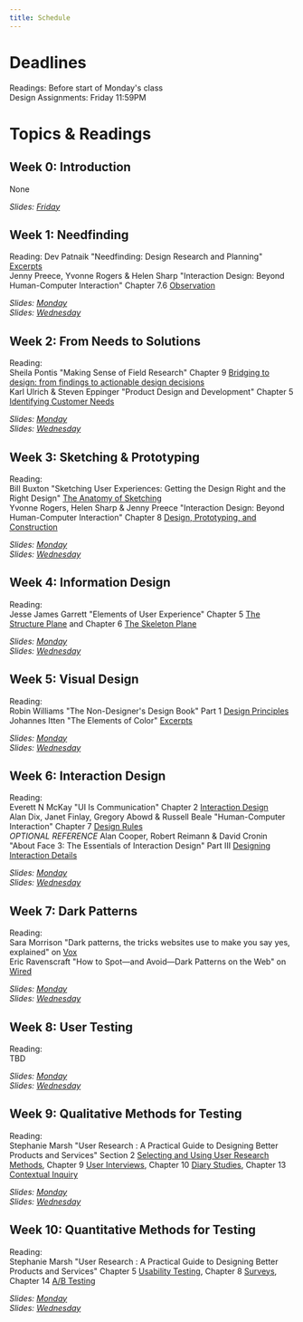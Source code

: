 ```yaml
---
title: Schedule
---
```


# Deadlines

Readings: Before start of Monday's class   
Design Assignments: Friday 11:59PM    

# Topics & Readings

## Week 0: Introduction
None  

_Slides: [Friday](https://drive.google.com/file/d/10qIpuTrm1q5xN9zSg36YIKMkrD2LDIe5/view?usp=sharing)_

## Week 1: Needfinding   
Reading: Dev Patnaik "Needfinding: Design Research and Planning" [Excerpts](https://drive.google.com/file/d/1266xxFwQm195506qiSz9fmVxvs_disGu/view?usp=sharing)    
Jenny Preece, Yvonne Rogers & Helen Sharp "Interaction Design: Beyond Human-Computer Interaction" Chapter 7.6 [Observation](https://drive.google.com/file/d/1Za76spC6gVWE8BsSwwfF95OFZ_eizxjU/view?usp=sharing)

<!-- Dev Patnaik & Robert Becker "Needfinding: The Why and How of Uncovering People’s Needs" from [Design Management Journal](https://ucsdcloud-my.sharepoint.com/:b:/g/personal/kvaccaro_ucsd_edu/EXFj0Nu-FRNLqdvcQt_vdv4BJXxEyUsykhJ0Hy7msLlDGA?e=aG4hvf) -->    

_Slides: [Monday](https://drive.google.com/file/d/1FhCt11QAqMrw7crRlNAWOnQ_l9ne3Hb_/view?usp=drive_link)_   
_Slides: [Wednesday](https://drive.google.com/file/d/1Ddn56f8KuJM4ODHu_lTfBZAp2TAe1Jee/view?usp=drive_link)_   

## Week 2: From Needs to Solutions
Reading:  
Sheila Pontis "Making Sense of Field Research" Chapter 9 [Bridging to design: from findings to actionable design decisions](https://ucsdcloud-my.sharepoint.com/:b:/g/personal/kvaccaro_ucsd_edu/EfpHoSXTXHBJoK3BZBn3CykBocPpr5AWWwFuKP_g6ijp1Q?e=gzPSc1)  
Karl Ulrich & Steven Eppinger "Product Design and Development" Chapter 5 [Identifying Customer Needs](https://ucsdcloud-my.sharepoint.com/:b:/g/personal/kvaccaro_ucsd_edu/EST6CpqPSIpCmMV0dhsJWysBsCYzyvgHuQgjJvncsvbiEA?e=maiw5O)  

_Slides: [Monday](https://drive.google.com/file/d/1WK7jOM88zrft-n30F_WC1vCjNYbc5JlE/view?usp=drive_link)_  
_Slides: [Wednesday](https://drive.google.com/drive/folders/1bJ_Xm4nxDt12eZDTJ2pu-4ljd6YspxvV?usp=drive_link)_  

## Week 3: Sketching & Prototyping
Reading:  
Bill Buxton "Sketching User Experiences: Getting the Design Right and the Right Design" [The Anatomy of Sketching](https://ucsdcloud-my.sharepoint.com/:b:/g/personal/kvaccaro_ucsd_edu/ETY5_S6SvzpCs-A9JkWr-d8B7cuu7-5X0SEpi0Jc3uVPUw)   
Yvonne Rogers, Helen Sharp & Jenny Preece "Interaction Design: Beyond Human-Computer Interaction" Chapter 8 [Design, Prototyping, and Construction](https://ucsdcloud-my.sharepoint.com/:b:/g/personal/kvaccaro_ucsd_edu/EQf5dU72JGpAtyxjjK99_DoBS34iy50WT24x85CSI3xl1Q?e=v0Vqp7)  

_Slides: [Monday](https://drive.google.com/file/d/16bOCVB39WPLgM9Mc-pT9nBlwa6HepqXR/view?usp=drive_link)_  
_Slides: [Wednesday](https://ucsdcloud-my.sharepoint.com/:b:/g/personal/kvaccaro_ucsd_edu/EZksVOnFkI9In24VnyEVyewBdimuxtPjld-DuWBPeGjqwg?e=b1eWCs)_  

## Week 4: Information Design
Reading:  
Jesse James Garrett "Elements of User Experience" Chapter 5 [The Structure Plane](https://ucsdcloud-my.sharepoint.com/:b:/g/personal/kvaccaro_ucsd_edu/ETeWGHesBNBBiFvEwSm686UBYdSOHm5rWdRQkl3l-G5m2g?e=8lh0hm) and Chapter 6 [The Skeleton Plane](https://ucsdcloud-my.sharepoint.com/:b:/g/personal/kvaccaro_ucsd_edu/ETkNteRu11pKosFRCfsS7EMBUa7Zxq0FYO9ewkdqeJ7Zog?e=1CbTMY)  
<!-- Nicole Fenlon & Kate Kiefer Lee "Nicely Said: Writing for the Web with Style and Purpose" Chapter 4 [Writing Basics](https://ucsdcloud-my.sharepoint.com/:b:/g/personal/kvaccaro_ucsd_edu/Ea12OrMuyQFJqSMSEG4wGzIBGBeTLBJCkN9_Hf64kNoIyA?e=md8cKj)  -->


_Slides: [Monday](https://ucsdcloud-my.sharepoint.com/:b:/g/personal/kvaccaro_ucsd_edu/EUPqclMljVBEgUGxmeDMB3ABEboSyn9ZinGYPHapDnKIbA?e=c6pjJq)_  
_Slides: [Wednesday](https://ucsdcloud-my.sharepoint.com/:b:/g/personal/kvaccaro_ucsd_edu/EcYJPEqZVUJKhaXKD8wFrLYB9mxDT95o_e8luy1xtjIAVg?e=8Wyg9Z)_  

## Week 5: Visual Design
Reading:  
Robin Williams "The Non-Designer's Design Book" Part 1 [Design Principles](https://ucsdcloud-my.sharepoint.com/:b:/g/personal/kvaccaro_ucsd_edu/EYIFhLP0iI1JnDmGuaB_rRwBck536WK0nE5b9ME6SybXHA?e=ETHUao)  
Johannes Itten "The Elements of Color" [Excerpts](https://ucsdcloud-my.sharepoint.com/:b:/g/personal/kvaccaro_ucsd_edu/EXCTTxH87_FCuLEoEX0kVewB9p3-qRcobbx-QXldHnTq7w?e=fOrZvB)

_Slides: [Monday](https://ucsdcloud-my.sharepoint.com/:b:/g/personal/kvaccaro_ucsd_edu/EZJO7qVegqJPhkgvO9I46CQBfuwgsACryNcQHjopEoyHzA?e=bdcs7a)_  
_Slides: [Wednesday](https://ucsdcloud-my.sharepoint.com/:b:/g/personal/kvaccaro_ucsd_edu/EX0O9RjhvBBIqHOlm7zu4b0BhLCBL2U-_y8ch5XSB0oyaA?e=15Yuog)_  

## Week 6: Interaction Design
Reading:   
Everett N McKay "UI Is Communication" Chapter 2 [Interaction Design](https://ucsdcloud-my.sharepoint.com/:b:/g/personal/kvaccaro_ucsd_edu/Efgp45WkNKFCnBoQC2PcOPkBClrbxx8bEhwrN-EgeMcD0A?e=lU0iHe)   
Alan Dix, Janet Finlay, Gregory Abowd & Russell Beale "Human-Computer Interaction" Chapter 7 [Design Rules](https://ucsdcloud-my.sharepoint.com/:b:/g/personal/kvaccaro_ucsd_edu/ETu9XXtRtAxIkPG43caDbLABh8-FUlSZ9NgecJ8hVdDaVg?e=s1F8wK)    
_OPTIONAL REFERENCE_ Alan Cooper, Robert Reimann & David Cronin "About Face 3: The Essentials of Interaction Design" Part III [Designing Interaction Details](https://ucsdcloud-my.sharepoint.com/:b:/g/personal/kvaccaro_ucsd_edu/EVm9WQODxFJMhUHcEuOmTE4BbJy6F_KkzCSfySijHlDLbg?e=Om2SiZ)

<!-- Chapter 5.7 [Screen Design And Layout](https://ucsdcloud-my.sharepoint.com/:b:/g/personal/kvaccaro_ucsd_edu/EbeMpqja0kxJmx1jhfixhSgBCVEG25hqyDkgnJ4KbkwIcQ?e=w9wW2O) and -->

_Slides: [Monday](https://ucsdcloud-my.sharepoint.com/:b:/g/personal/kvaccaro_ucsd_edu/EZdZiSUxuRhCt5ZzDzPNDT4BT6Iioh6TxT0sZhMM58wdpw?e=LgMihC)_  
_Slides: [Wednesday](https://ucsdcloud-my.sharepoint.com/:b:/g/personal/kvaccaro_ucsd_edu/EfvPzhpdU7BBvbg1jLFNBxIBvNNQzTfJHGgaZaQ6kQURsA?e=gIghJA)_  

## Week 7: Dark Patterns
Reading:  
Sara Morrison "Dark patterns, the tricks websites use to make you say yes, explained" on [Vox](https://www.vox.com/recode/22351108/dark-patterns-ui-web-design-privacy)  
Eric Ravenscraft "How to Spot—and Avoid—Dark Patterns on the Web" on [Wired](https://www.wired.com/story/how-to-spot-avoid-dark-patterns/)  

_Slides: [Monday](https://ucsdcloud-my.sharepoint.com/:b:/g/personal/kvaccaro_ucsd_edu/Ed3rbfvYVRlDssJalmo4a5MBM6nJbOc4AL6pdCCYid1dyA?e=X1ixWJ)_  
_Slides: [Wednesday](https://ucsdcloud-my.sharepoint.com/:b:/g/personal/kvaccaro_ucsd_edu/EcuKuTJ3ApVAoDgfI78jedEBeOmd8lTtTq72jt1_le2ZJw?e=UAdVUD)_  

## Week 8: User Testing
Reading:  
TBD

_Slides: [Monday]()_  
_Slides: [Wednesday]()_  

## Week 9: Qualitative Methods for Testing
Reading:  
Stephanie Marsh "User Research : A Practical Guide to Designing Better Products and Services" Section 2 [Selecting and Using User Research Methods](https://ucsdcloud-my.sharepoint.com/:b:/g/personal/kvaccaro_ucsd_edu/EZUkPiWsURlMkS2_zJe3C8gBcBPiQHWhMwY4ttFlXME6iQ), Chapter 9 [User Interviews](https://ucsdcloud-my.sharepoint.com/:b:/g/personal/kvaccaro_ucsd_edu/EcS7gaF88Z1Fli_qVUBeZpEBL5l0IwOIrbDo5ruuVDf_Qw), Chapter 10 [Diary Studies](https://ucsdcloud-my.sharepoint.com/:b:/g/personal/kvaccaro_ucsd_edu/EaAtyaxTdi9OvYY_Gu8eiAQBuNiuHW_skwcuTENdBS2t_A), Chapter 13 [Contextual Inquiry](https://ucsdcloud-my.sharepoint.com/:b:/g/personal/kvaccaro_ucsd_edu/EZVy3tNq-xtGs6yZJ8n3BeMBiLwXlCqbfhK4K7QSXC3rpg)

_Slides: [Monday](https://ucsdcloud-my.sharepoint.com/:b:/g/personal/kvaccaro_ucsd_edu/EUKYDuVoLFJHiHwnsSPFimUBni96v9kNj6U7dOuCpWMB5g?e=Cb16Mh)_  
_Slides: [Wednesday](https://ucsdcloud-my.sharepoint.com/:b:/g/personal/kvaccaro_ucsd_edu/EXKTJeAWq2hEmSqsTK0OrggByzKzCkCziayBbe2OqpkHEg?e=DRQ0Ai)_  

## Week 10: Quantitative Methods for Testing
Reading:  
Stephanie Marsh "User Research : A Practical Guide to Designing Better Products and Services" Chapter 5 [Usability Testing](https://ucsdcloud-my.sharepoint.com/:b:/g/personal/kvaccaro_ucsd_edu/EcZBbxgdLW5MkSdb-8j5LpUB7sQyIpdP2DHtF6oqmomfOQ), Chapter 8 [Surveys](https://ucsdcloud-my.sharepoint.com/:b:/g/personal/kvaccaro_ucsd_edu/EVYK7z2Oh7BPtK8uimYTjU0BON8tYeANxokbxdHFnnx2jw), Chapter 14 [A/B Testing](https://ucsdcloud-my.sharepoint.com/:b:/g/personal/kvaccaro_ucsd_edu/Eden7s0VTCZOgTz406l9nZQBsyE_I5hRKFc2XyHAAxr2pg) 

_Slides: [Monday](https://ucsdcloud-my.sharepoint.com/:b:/g/personal/kvaccaro_ucsd_edu/EWg-SSTtVRNBrni7hUnwkOkBNwbGcY0tl48suMuSN3Z3_A?e=Wm8wEf)_  
_Slides: [Wednesday](https://ucsdcloud-my.sharepoint.com/:b:/g/personal/kvaccaro_ucsd_edu/ERUSFzcWrVhMueGc98pwKcUBhZn5c7DyPGJGjuEoXyR8fA?e=vdvnBN)_  
